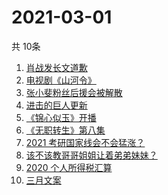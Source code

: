 # 2021-03-01
  共 10条

  <!-- BEGIN -->
  <!-- 最后更新时间:Mon Mar 01 2021 22:13:04 GMT+0000 (Coordinated Universal Time) -->
  1. [肖战发长文道歉](https://www.zhihu.com/search?q=肖战)
1. [电视剧《山河令》](https://www.zhihu.com/search?q=山河令)
1. [张小斐粉丝后援会被解散](https://www.zhihu.com/search?q=张小斐)
1. [进击的巨人更新](https://www.zhihu.com/search?q=进击的巨人)
1. [《锦心似玉》开播](https://www.zhihu.com/search?q=锦心似玉)
1. [《无职转生》第八集](https://www.zhihu.com/search?q=无职转生)
1. [2021 考研国家线会不会猛涨？](https://www.zhihu.com/search?q=考研国家线)
1. [该不该教哥哥姐姐让着弟弟妹妹？](https://www.zhihu.com/search?q=奇葩说)
1. [2020 个人所得税汇算](https://www.zhihu.com/search?q=个人所得税)
1. [三月文案](https://www.zhihu.com/search?q=三月文案)
  <!-- END -->
  